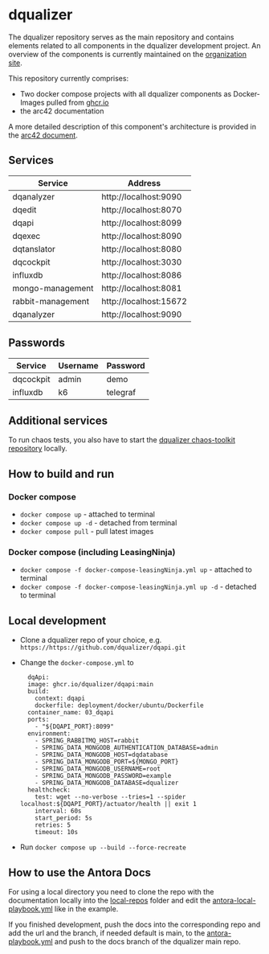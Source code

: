 # dqualizer

The dqualizer repository serves as the main repository and contains elements related to all components in the dqualizer development project. An overview of the components is currently
maintained on the [organization site](https://github.com/dqualizer).

This repository currently comprises:

* Two docker compose projects with all dqualizer components as Docker-Images pulled from [ghcr.io](https://github.com/orgs/dqualizer/packages)
* the arc42 documentation

A more detailed description of this component's architecture is provided in
the [arc42 document](https://dqualizer.github.io/dqualizer).

## Services
| Service           | Address                |
| ----------------- | ---------------------- |
| dqanalyzer        | http://localhost:9090  |
| dqedit            | http://localhost:8070  |
| dqapi             | http://localhost:8099  |
| dqexec            | http://localhost:8090  |
| dqtanslator       | http://localhost:8080  |
| dqcockpit         | http://localhost:3030  |
| influxdb          | http://localhost:8086  |
| mongo-management  | http://localhost:8081  |
| rabbit-management | http://localhost:15672 |
| dqanalyzer        | http://localhost:9090  |

## Passwords
| Service   | Username | Password |
| --------- | -------- | -------- |
| dqcockpit | admin    | demo     |
| influxdb  | k6       | telegraf |

## Additional services

To run chaos tests, you also have to start the [dqualizer chaos-toolkit repository](https://github.com/dqualizer/dqualizer-CTK) 
locally.

## How to build and run
### Docker compose
* `docker compose up` - attached to terminal
* `docker compose up -d` - detached from terminal
* `docker compose pull` - pull latest images

### Docker compose (including LeasingNinja)
* `docker compose -f docker-compose-leasingNinja.yml up` - attached to terminal
* `docker compose -f docker-compose-leasingNinja.yml up -d` - detached to terminal

## Local development
* Clone a dqualizer repo of your choice, e.g. `https://https://github.com/dqualizer/dqapi.git`
* Change the `docker-compose.yml` to
  ```
    dqApi:
    image: ghcr.io/dqualizer/dqapi:main
    build:
      context: dqapi
      dockerfile: deployment/docker/ubuntu/Dockerfile
    container_name: 03_dqapi
    ports:
      - "${DQAPI_PORT}:8099"
    environment:
      - SPRING_RABBITMQ_HOST=rabbit
      - SPRING_DATA_MONGODB_AUTHENTICATION_DATABASE=admin
      - SPRING_DATA_MONGODB_HOST=dqdatabase
      - SPRING_DATA_MONGODB_PORT=${MONGO_PORT}
      - SPRING_DATA_MONGODB_USERNAME=root
      - SPRING_DATA_MONGODB_PASSWORD=example
      - SPRING_DATA_MONGODB_DATABASE=dqualizer
    healthcheck:
      test: wget --no-verbose --tries=1 --spider localhost:${DQAPI_PORT}/actuator/health || exit 1
      interval: 60s
      start_period: 5s
      retries: 5
      timeout: 10s
  ```

* Run `docker compose up --build --force-recreate`

## How to use the Antora Docs

For using a local directory you need to clone the repo with the documentation locally into
the [local-repos](./local-repos) folder and edit the [antora-local-playbook.yml](antora-local-playbook.yml) like in the example.

If you finished development, push the docs into the corresponding repo and add the url and the branch, if needed default is main, to the [antora-playbook.yml](antora-playbook.yml) and push to the docs branch of the dqualizer main repo.

